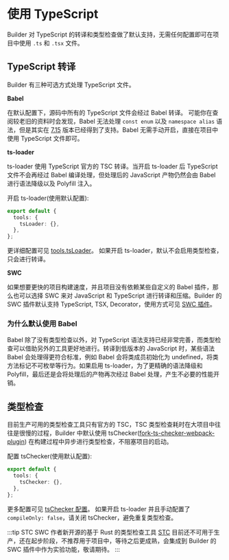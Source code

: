 # 使用 TypeScript

Builder 对 TypeScript 的转译和类型检查做了默认支持，无需任何配置即可在项目中使用 `.ts` 和 `.tsx` 文件。

## TypeScript 转译

Builder 有三种可选方式处理 TypeScript 文件。

**Babel**

在默认配置下，源码中所有的 TypeScript 文件会经过 Babel 转译。
可能你在查阅较老旧的资料时会发现，Babel 无法处理 `const enum` 以及 `namespace alias` 语法，但是其实在 [7.15](https://babeljs.io/blog/2021/07/26/7.15.0) 版本已经得到了支持。Babel 无需手动开启，直接在项目中使用 TypeScript 文件即可。

**ts-loader**

ts-loader 使用 TypeScript 官方的 TSC 转译。当开启 ts-loader 后 TypeScript 文件不会再经过 Babel 编译处理，但处理后的 JavaScript 产物仍然会由 Babel 进行语法降级以及 Polyfill 注入。

开启 ts-loader(使用默认配置):

```ts
export default {
  tools: {
    tsLoader: {},
  },
};
```

更详细配置可见 [tools.tsLoader](/zh/api/config-tools.html#tools-tsloader)。
如果开启 ts-loader，默认不会启用类型检查，只会进行转译。

**SWC**

如果想要更快的项目构建速度，并且项目没有依赖某些自定义的 Babel 插件，那么也可以选择 SWC 来对 JavaScript 和 TypeScript 进行转译和压缩。Builder 的 SWC 插件默认支持 TypeScript, TSX, Decorator，使用方式可见 [SWC 插件](/zh/plugins/plugin-swc.html)。

### 为什么默认使用 Babel

Babel 除了没有类型检查以外，对 TypeScript 语法支持已经非常完善，而类型检查可以借助另外的工具更好地进行。转译到低版本的 JavaScript 时，某些语法 Babel 会处理得更符合标准，例如 Babel 会将类成员初始化为 undefined，将类方法标记不可枚举等行为。如果启用 ts-loader，为了更精确的语法降级和 Polyfill，最后还是会将处理后的产物再次经过 Babel 处理，产生不必要的性能开销。

## 类型检查

目前生产可用的类型检查工具只有官方的 TSC，TSC 类型检查耗时在大项目中往往是很慢的过程，Builder 中默认使用 tsChecker([fork-ts-checker-webpack-plugin](https://github.com/TypeStrong/fork-ts-checker-webpack-plugin)) 在构建过程中异步进行类型检查，不阻塞项目的启动。

配置 tsChecker(使用默认配置):

```ts
export default {
  tools: {
    tsChecker: {},
  },
};
```

更多配置可见 [tsChecker 配置](/zh/api/config-tools.html#tools-tschecker)。
如果开启 ts-loader 并且手动配置了 `compileOnly: false`，请关闭 tsChecker，避免重复类型检查。

:::tip STC
SWC 作者新开源的基于 Rust 的类型检查工具 [STC](https://github.com/dudykr/stc) 目前还不可用于生产，还在起步阶段，不推荐用于项目中，等待之后更成熟，会集成到 Builder 的 SWC 插件中作为实验功能，敬请期待。
:::
